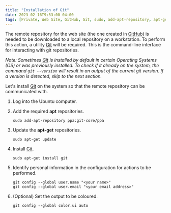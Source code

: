 ```yaml
---
title: "Installation of Git"
date: 2023-02-16T9:53:00-04:00
tags: [Private, Web Site, GitHub, Git, sudo, add-apt-repository, apt-get, apt-get update, apt-get install]
---
```

The remote repository for the web site (the one created in [GitHub](https://github.com/)) is needed to be downloaded to a local repository on a workstation.  To perform this action, a utility [Git](https://git-scm.com/) will be required.  This is the command-line interface for interacting with git repositories.

*Note: Sometimes [Git](https://git-scm.com/) is installed by default in certain Operating Systems (OS) or was previously installed.  To check if it already on the system, the command `git --version` will result in an output of the current git version.  If a version is detected, skip to the next section.*

Let's install [Git](https://git-scm.com/) on the system so that the remote repository can be communicated with.

1. Log into the Ubuntu computer.

1. Add the required **apt** repositories.

   ```
   sudo add-apt-repository ppa:git-core/ppa
   ```

1. Update the **apt-get** repositories.

   ```
   sudo apt-get update
   ```
   
1. Install [Git](https://git-scm.com/).

   ```
   sudo apt-get install git
   ```

1. Identify personal information in the configuration for actions to be performed.

   ```
   git config --global user.name "<your name>"
   git config --global user.email "<your email address>"
   ```

1. (Optional) Set the output to be coloured.

   ```
   git config --global color.ui auto
   ```